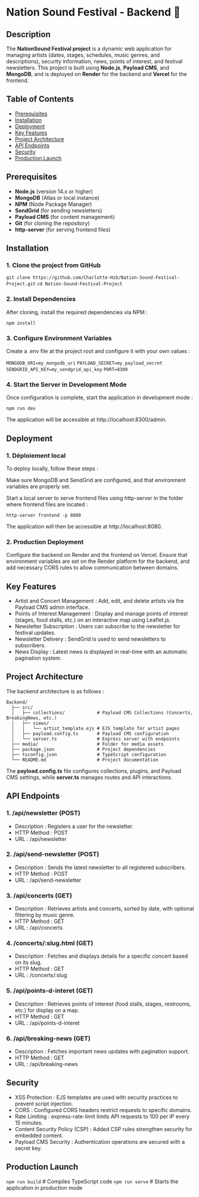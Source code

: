 # Nation Sound Festival - Backend 🎵

## Description

The **NationSound Festival project** is a dynamic web application for managing artists (dates, stages, schedules, music genres, and descriptions), security information, news, points of interest, and festival newsletters. This project is built using **Node.js**, **Payload CMS**, and **MongoDB**, and is deployed on **Render** for the backend and **Vercel** for the frontend.

## Table of Contents

+ [Prerequisites](#prerequisites)
+ [Installation](#installation)
+ [Deployment](#deployment)
+ [Key Features](#key-features)
+ [Project Architecture](#project-architecture)
+ [API Endpoints](#api-endpoints)
+ [Security](#security)
+ [Production Launch](#production-launch) 
  
## Prerequisites

- **Node.js** (version 14.x or higher)
- **MongoDB** (Atlas or local instance)
- **NPM** (Node Package Manager)
- **SendGrid** (for sending newsletters)
- **Payload CMS** (for content management)
- **Git** (for cloning the repository)
- **http-server** (for serving frontend files)

## Installation

### 1. Clone the project from GitHub

`git clone https://github.com/Charlotte-Hzb/Nation-Sound-Festival-Project.git`
`cd Nation-Sound-Festival-Project`

### 2. Install Dependencies

After cloning, install the required dependencies via NPM :

`npm install`

### 3. Configure Environment Variables

Create a .env file at the project root and configure it with your own values :

`MONGODB_URI=my_mongodb_uri`
`PAYLOAD_SECRET=my_payload_secret`
`SENDGRID_API_KEY=my_sendgrid_api_key`
`PORT=8300`

### 4. Start the Server in Development Mode

Once configuration is complete, start the application in development mode :

`npm run dev`

The application will be accessible at http://localhost:8300/admin.

## Deployment

### 1. Déploiement local

To deploy locally, follow these steps :

Make sure MongoDB and SendGrid are configured, and that environment variables are properly set.

Start a local server to serve frontend files using http-server in the folder where frontend files are located :

`http-server frontend -p 8080`

The application will then be accessible at http://localhost:8080.

<!-- Advantages of using separate ports for frontend and backend : 

+ Clear separation between frontend and backend : Each part of the application (UI and API) is managed separately on different ports.
+ Simplified development : Easily modify the backend or frontend code without interference. The frontend can make AJAX requests to port 8300 to fetch backend data. -->

### 2. Production Deployment

Configure the backend on Render and the frontend on Vercel. Ensure that environment variables are set on the Render platform for the backend, and add necessary CORS rules to allow communication between domains.

## Key Features

- Artist and Concert Management : Add, edit, and delete artists via the Payload CMS admin interface.
- Points of Interest Management : Display and manage points of interest (stages, food stalls, etc.) on an interactive map using Leaflet.js.
- Newsletter Subscription : Users can subscribe to the newsletter for festival updates.
- Newsletter Delivery : SendGrid is used to send newsletters to subscribers.
- News Display : Latest news is displayed in real-time with an automatic pagination system.

## Project Architecture

The backend architecture is as follows :
```
Backend/
  ├── src/
  │   ├── collections/            # Payload CMS Collections (Concerts, BreakingNews, etc.)
  │   ├── views/
  │   │   └── artist_template.ejs # EJS template for artist pages
  │   ├── payload.config.ts       # Payload CMS configuration
  │   └── server.ts               # Express server with endpoints
  ├── media/                      # Folder for media assets
  ├── package.json                # Project dependencies
  ├── tsconfig.json               # TypeScript configuration
  └── README.md                   # Project documentation
```

The **payload.config.ts** file configures collections, plugins, and Payload CMS settings, while **server.ts** manages routes and API interactions.

## API Endpoints

### 1. /api/newsletter (POST)

- Description : Registers a user for the newsletter.
- HTTP Method : POST
- URL : /api/newsletter

### 2. /api/send-newsletter (POST)

- Description : Sends the latest newsletter to all registered subscribers.
- HTTP Method : POST
- URL : /api/send-newsletter

### 3. /api/concerts (GET)

- Description : Retrieves artists and concerts, sorted by date, with optional filtering by music genre.
- HTTP Method : GET
- URL : /api/concerts 

### 4. /concerts/:slug.html (GET)

- Description : Fetches and displays details for a specific concert based on its slug.
- HTTP Method : GET
- URL : /concerts/:slug

### 5. /api/points-d-interet (GET)

- Description : Retrieves points of interest (food stalls, stages, restrooms, etc.) for display on a map.
- HTTP Method : GET
- URL : /api/points-d-interet

### 6. /api/breaking-news (GET)

- Description : Fetches important news updates with pagination support.
- HTTP Method : GET
- URL : /api/breaking-news

## Security

- XSS Protection : EJS templates are used with security practices to prevent script injection.
- CORS : Configured CORS headers restrict requests to specific domains.
- Rate Limiting : express-rate-limit limits API requests to 100 per IP every 15 minutes.
- Content Security Policy (CSP) : Added CSP rules strengthen security for embedded content.
- Payload CMS Security : Authentication operations are secured with a secret key.
  
## Production Launch

`npm run build` # Compiles TypeScript code
`npm run serve` # Starts the application in production mode
